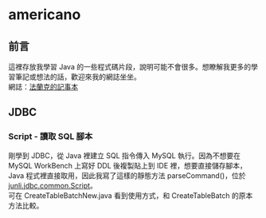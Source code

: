 # americano
## 前言
這裡存放我學習 Java 的一些程式碼片段，說明可能不會很多。想瞭解我更多的學習筆記或想法的話，歡迎來我的網誌坐坐。  
網誌：[法蘭克的記事本](https://frankwritingnotes.blogspot.com/)
## JDBC
### Script - 讀取 SQL 腳本
剛學到 JDBC，從 Java 裡建立 SQL 指令傳入 MySQL 執行。因為不想要在 MySQL WorkBench 上寫好 DDL 後複製貼上到 IDE 裡，想要直接儲存腳本，Java 程式裡直接取用，因此我寫了這樣的靜態方法 parseCommand()，位於 [junli.jdbc.common.Script](https://github.com/JunliXiao/americano/blob/main/junli/jdbc/common/Script.java)。  
可在 CreateTableBatchNew.java 看到使用方式，和 CreateTableBatch 的原本方法比較。
